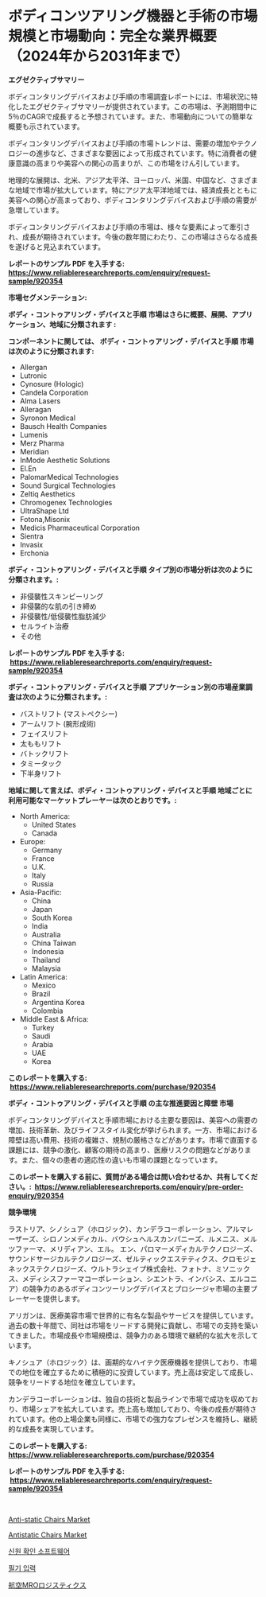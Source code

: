 <p><h1>ボディコンツアリング機器と手術の市場規模と市場動向：完全な業界概要（2024年から2031年まで）</h1></p><p><strong>エグゼクティブサマリー</strong></p>
<p><p>ボディコンタリングデバイスおよび手順の市場調査レポートには、市場状況に特化したエグゼクティブサマリーが提供されています。この市場は、予測期間中に5％のCAGRで成長すると予想されています。また、市場動向についての簡単な概要も示されています。</p><p>ボディコンタリングデバイスおよび手順の市場トレンドは、需要の増加やテクノロジーの進歩など、さまざまな要因によって形成されています。特に消費者の健康意識の高まりや美容への関心の高まりが、この市場をけん引しています。</p><p>地理的な展開は、北米、アジア太平洋、ヨーロッパ、米国、中国など、さまざまな地域で市場が拡大しています。特にアジア太平洋地域では、経済成長とともに美容への関心が高まっており、ボディコンタリングデバイスおよび手順の需要が急増しています。</p><p>ボディコンタリングデバイスおよび手順の市場は、様々な要素によって牽引され、成長が期待されています。今後の数年間にわたり、この市場はさらなる成長を遂げると見込まれています。</p></p>
<p><strong>レポートのサンプル PDF を入手する: <a href="https://www.reliableresearchreports.com/enquiry/request-sample/920354">https://www.reliableresearchreports.com/enquiry/request-sample/920354</a></strong></p>
<p><strong>市場セグメンテーション:</strong></p>
<p><strong> ボディ・コントゥアリング・デバイスと手順 市場はさらに概要、展開、アプリケーション、地域に分類されます :</strong></p>
<p><strong>コンポーネントに関しては、 ボディ・コントゥアリング・デバイスと手順 市場は次のように分類されます: &nbsp;</strong></p>
<p><ul><li>Allergan</li><li>Lutronic</li><li>Cynosure (Hologic)</li><li>Candela Corporation</li><li>Alma Lasers</li><li>Alleragan</li><li>Syronon Medical</li><li>Bausch Health Companies</li><li>Lumenis</li><li>Merz Pharma</li><li>Meridian</li><li>InMode Aesthetic Solutions</li><li>El.En</li><li>PalomarMedical Technologies</li><li>Sound Surgical Technologies</li><li>Zeltiq Aesthetics</li><li>Chromogenex Technologies</li><li>UltraShape Ltd</li><li>Fotona,Misonix</li><li>Medicis Pharmaceutical Corporation</li><li>Sientra</li><li>Invasix</li><li>Erchonia</li></ul></p>
<p><strong> ボディ・コントゥアリング・デバイスと手順 タイプ別の市場分析は次のように分類されます。:</strong></p>
<p><ul><li>非侵襲性スキンピーリング</li><li>非侵襲的な肌の引き締め</li><li>非侵襲性/低侵襲性脂肪減少</li><li>セルライト治療</li><li>その他</li></ul></p>
<p><strong>レポートのサンプル PDF を入手する: &nbsp;<a href="https://www.reliableresearchreports.com/enquiry/request-sample/920354">https://www.reliableresearchreports.com/enquiry/request-sample/920354</a></strong></p>
<p><strong> ボディ・コントゥアリング・デバイスと手順 アプリケーション別の市場産業調査は次のように分類されます。:</strong></p>
<p><ul><li>バストリフト (マストペクシー)</li><li>アームリフト (腕形成術)</li><li>フェイスリフト</li><li>太ももリフト</li><li>バトックリフト</li><li>タミータック</li><li>下半身リフト</li></ul></p>
<p><strong>地域に関して言えば、ボディ・コントゥアリング・デバイスと手順 地域ごとに利用可能なマーケットプレーヤーは次のとおりです。:</strong></p>
<p><ul>
    <li>
        North America:
        <ul>
            <li>United States</li>
            <li>Canada</li>
        </ul>
    </li>
    <li>
        Europe:
        <ul>
            <li>Germany</li>
            <li>France</li>
            <li>U.K.</li>
            <li>Italy</li>
            <li>Russia</li>
        </ul>
    </li>
    <li>
        Asia-Pacific:
        <ul>
            <li>China</li>
            <li>Japan</li>
            <li>South Korea</li>
            <li>India</li>
            <li>Australia</li>
            <li>China Taiwan</li>
            <li>Indonesia</li>
            <li>Thailand</li>
            <li>Malaysia</li>
        </ul>
    </li>
    <li>
        Latin America:
        <ul>
            <li>Mexico</li>
            <li>Brazil</li>
            <li>Argentina Korea</li>
            <li>Colombia</li>
        </ul>
    </li>
    <li>
        Middle East & Africa:
        <ul>
            <li>Turkey</li>
            <li>Saudi</li>
            <li>Arabia</li>
            <li>UAE</li>
            <li>Korea</li>
        </ul>
    </li>
    </ul></p>
<p><strong>このレポートを購入する: &nbsp;<a href="https://www.reliableresearchreports.com/purchase/920354">https://www.reliableresearchreports.com/purchase/920354</a></strong></p>
<p><strong>ボディ・コントゥアリング・デバイスと手順 の主な推進要因と障壁 市場</strong></p>
<p><p>ボディコンタリングデバイスと手順市場における主要な要因は、美容への需要の増加、技術革新、及びライフスタイル変化が挙げられます。一方、市場における障壁は高い費用、技術の複雑さ、規制の厳格さなどがあります。市場で直面する課題には、競争の激化、顧客の期待の高まり、医療リスクの問題などがあります。また、個々の患者の適応性の違いも市場の課題となっています。</p></p>
<p><strong>このレポートを購入する前に、質問がある場合は問い合わせるか、共有してください。:&nbsp; <a href="https://www.reliableresearchreports.com/enquiry/pre-order-enquiry/920354">https://www.reliableresearchreports.com/enquiry/pre-order-enquiry/920354</a></strong></p>
<p><strong>競争環境</strong></p>
<p><p>ラストリア、シノシュア（ホロジック）、カンデラコーポレーション、アルマレーザーズ、シロノンメディカル、バウシュヘルスカンパニーズ、ルメニス、メルツファーマ、メリディアン、エル。 エン、パロマーメディカルテクノロジーズ、サウンドサージカルテクノロジーズ、ゼルティックエステティクス、クロモジェネックステクノロジーズ、ウルトラシェイプ株式会社、フォトナ、ミソニックス、メディシスファーマコーポレーション、シエントラ、インバシス、エルコニア）の競争力のあるボディコンツーリングデバイスとプロシージャ市場の主要プレーヤーを提供します。 </p><p>アリガンは、医療美容市場で世界的に有名な製品やサービスを提供しています。過去の数十年間で、同社は市場をリードする開発に貢献し、市場での支持を築いてきました。市場成長や市場規模は、競争力のある環境で継続的な拡大を示しています。</p><p>キノシュア（ホロジック）は、画期的なハイテク医療機器を提供しており、市場での地位を確立するために積極的に投資しています。売上高は安定して成長し、競争をリードする地位を確立しています。</p><p>カンデラコーポレーションは、独自の技術と製品ラインで市場で成功を収めており、市場シェアを拡大しています。売上高も増加しており、今後の成長が期待されています。他の上場企業も同様に、市場での強力なプレゼンスを維持し、継続的な成長を実現しています。</p></p>
<p><strong>このレポートを購入する: &nbsp; <a href="https://www.reliableresearchreports.com/purchase/920354">https://www.reliableresearchreports.com/purchase/920354</a></strong></p>
<p><strong>レポートのサンプル PDF を入手する: &nbsp;<a href="https://www.reliableresearchreports.com/enquiry/request-sample/920354">https://www.reliableresearchreports.com/enquiry/request-sample/920354</a></strong><strong></strong></p>
<p>&nbsp;</p>
<p><p><a href="https://issuu.com/reportprime-2/docs/anti-static-chairs-market-size-2030.pptx">Anti-static Chairs Market</a></p><p><a href="https://issuu.com/reportprime-2/docs/antistatic-chairs-market-size-2030.pptx">Antistatic Chairs Market</a></p><p><a href="https://github.com/lzrvbyqzftro57/Market-Research-Report-List-1/blob/main/8461791183146.md">신원 확인 소프트웨어</a></p><p><a href="https://github.com/vs019sa3m8x/Market-Research-Report-List-1/blob/main/2660773183145.md">필기 입력</a></p><p><a href="https://github.com/oqxogxyvqe90775/Market-Research-Report-List-1/blob/main/2053953183103.md">航空MROロジスティクス</a></p></p>